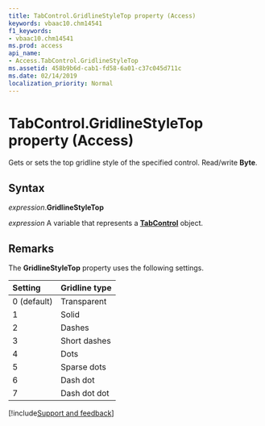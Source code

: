 ```yaml
---
title: TabControl.GridlineStyleTop property (Access)
keywords: vbaac10.chm14541
f1_keywords:
- vbaac10.chm14541
ms.prod: access
api_name:
- Access.TabControl.GridlineStyleTop
ms.assetid: 458b9b6d-cab1-fd58-6a01-c37c045d711c
ms.date: 02/14/2019
localization_priority: Normal
---
```



# TabControl.GridlineStyleTop property (Access)

Gets or sets the top gridline style of the specified control. Read/write **Byte**.


## Syntax

_expression_.**GridlineStyleTop**

_expression_ A variable that represents a **[TabControl](Access.TabControl.md)** object.


## Remarks

The **GridlineStyleTop** property uses the following settings.

|Setting|Gridline type|
|:-----|:-----|
|0 (default)|Transparent|
|1|Solid|
|2|Dashes|
|3|Short dashes|
|4|Dots|
|5|Sparse dots|
|6|Dash dot|
|7|Dash dot dot|



[!include[Support and feedback](~/includes/feedback-boilerplate.md)]



